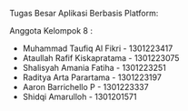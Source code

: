 Tugas Besar Aplikasi Berbasis Platform:

Anggota Kelompok 8 :
- Muhammad Taufiq Al Fikri - 1301223417
- Ataullah Rafif Kiskapratama - 1301223075
- Shalisyah Amania Fatiha - 1301223251
- Raditya Arta Parartama - 1301223197
- Aaron Barrichello P - 1301223337
- Shidqi Amarulloh - 1301201571

